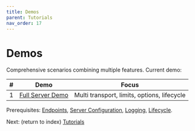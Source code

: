 ```yaml
---
title: Demos
parent: Tutorials
nav_order: 17
---
```


# Demos

Comprehensive scenarios combining multiple features. Current demo:

| # | Demo | Focus |
|---|------|-------|
| 1 | [Full Server Demo](./1.Full-Demo) | Multi transport, limits, options, lifecycle |

Prerequisites: [Endpoints](../7.endpoints/index), [Server Configuration](../13.server-configuration/index), [Logging](../5.logging/index), [Lifecycle](../14.lifecycle/index).

Next: (return to index) [Tutorials](../index)
